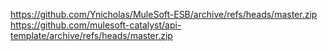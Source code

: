 https://github.com/Ynicholas/MuleSoft-ESB/archive/refs/heads/master.zip
https://github.com/mulesoft-catalyst/api-template/archive/refs/heads/master.zip
